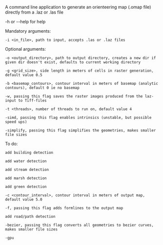 A command line application to generate an orienteering map (.omap file) directly from a .laz or .las file

-h or --help for help

Mandatory arguments:

    -i <in_file>, path to input, accepts .las or .laz files

Optional arguments:

    -o <output_directory>, path to output directory, creates a new dir if given dir doesn't exist, defaults to current working directory

    -g <grid_size>, side length in meters of cells in raster generation, default value 0.5

    -b <basemap_contours>, contour interval in meters of basemap (analytic contours), default 0 ie no basemap

    -w, passing this flag saves the raster images produced from the laz-input to Tiff-files

    -t <threads>, number of threads to run on, default value 4

    -simd, passing this flag enables intrinsics (unstable, but possible speed ups)

    -simplify, passing this flag simplifies the geometries, makes smaller file sizes

To do:

    add building detection

    add water detection

    add stream detection

    add marsh detection

    add green detection

    -c <contour_interval>, contour interval in meters of output map, default value 5.0

    -f, passing this flag adds formlines to the output map

    add road/path detection

    -bezier, passing this flag converts all geometries to bezier curves, makes smaller file sizes

    -gpu
